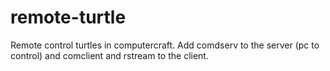 remote-turtle
=============

Remote control turtles in computercraft. Add comdserv to the server (pc to control) and comclient and rstream to the client.
